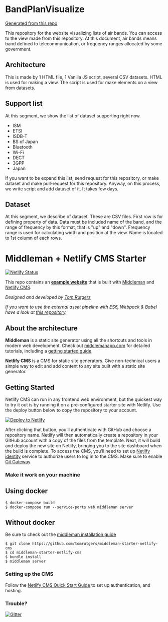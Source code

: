 # BandPlanVisualize

[Generated from this repo]([https://www.tomrutgers.nl/](https://wkwkrnht.github.io/BandPlanVisualize/))

This repository for the website visualizing lists of air bands. You can access to the view made from this repository. At this document, air bands means band defined to telecommunication, or frequency ranges allocated by some government.

## Architecture

This is made by 1 HTML file, 1 Vanilla JS script, several CSV datasets. HTML is used for making a view. The script is used for make elements on a view from datasets.

## Support list

At this segment, we show the list of dataset supporting right now.

* ISM
* ETSI
* ISDB-T
* BS of Japan
* Bluetooth
* Wi-Fi
* DECT
* 3GPP
* Japan

If you want to be expand this list, send request for this repository, or make dataset and make pull-request for this repository. Anyway, on this process, we write script and add dataset of it. It takes few days.

## Dataset

At this segment, we describe of dataset. These are CSV files. First row is for defining property of data. Data must be included name of the band, and the range of frequency by this format, that is "up" and "down". Frequency range is used for calculating width and position at the view. Name is located to 1st column of each rows.

# Middleman + Netlify CMS Starter

[![Netlify Status](https://api.netlify.com/api/v1/badges/a6c3d057-a31f-4741-bed1-6d454b6be9ca/deploy-status)](https://app.netlify.com/sites/middleman-netlify-cms/deploys)

This repo contains an **[example website](https://middleman-netlify-cms.netlify.com/)** that is built with [Middleman](https://www.middlemanapp.com/) and [Netlify CMS](https://www.netlifycms.org).

*Designed and developed by [Tom Rutgers](https://www.tomrutgers.nl/)*

*If you want to use the external asset pipeline with ES6, Webpack & Babel have a look at [this repository]( https://github.com/tomrutgers/middleman-webpack-netlify-cms).*

## About the architecture

**Middleman** is a static site generator using all the shortcuts and tools in modern web development. Check out [middlemanapp.com](http://middlemanapp.com/) for detailed tutorials, including a [getting started guide](http://middlemanapp.com/basics/getting-started/).

**Netlify CMS** is a CMS for static site generators. Give non-technical users a simple way to edit and add content to any site built with a static site generator.

## Getting Started

Netlify CMS can run in any frontend web environment, but the quickest way to try it out is by running it on a pre-configured starter site with Netlify. Use the deploy button below to copy the repository to your account.

<a href="https://app.netlify.com/start/deploy?repository=https://github.com/tomrutgers/middleman-starter-netlify-cms&amp;stack=cms"><img src="https://www.netlify.com/img/deploy/button.svg" alt="Deploy to Netlify"></a>

After clicking that button, you’ll authenticate with GitHub and choose a repository name. Netlify will then automatically create a repository in your GitHub account with a copy of the files from the template. Next, it will build and deploy the new site on Netlify, bringing you to the site dashboard when the build is complete. To access the CMS, you’ll need to set up [Netlify identity](https://www.netlify.com/docs/identity/) service to authorize users to log in to the CMS. Make sure to enable [Git Gateway](https://www.netlify.com/docs/git-gateway/).

### Make it work on your machine

## Using docker
```
$ docker-compose build
$ docker-compose run --service-ports web middleman server
```

## Without docker
Be sure to check out the [middleman installation guide](https://middlemanapp.com/basics/install/)
```
$ git clone https://github.com/tomrutgers/middleman-starter-netlify-cms
$ cd middleman-starter-netlify-cms
$ bundle install
$ middleman server
```

### Setting up the CMS
Follow the [Netlify CMS Quick Start Guide](https://www.netlifycms.org/docs/quick-start/#authentication) to set up authentication, and hosting.

### Trouble?
[![Gitter](https://badges.gitter.im/netlify/netlify.svg)](https://gitter.im/netlify/NetlifyCMS)
